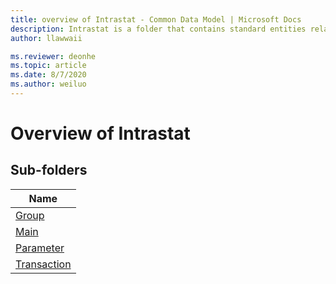 ```yaml
---
title: overview of Intrastat - Common Data Model | Microsoft Docs
description: Intrastat is a folder that contains standard entities related to the Common Data Model.
author: llawwaii

ms.reviewer: deonhe
ms.topic: article
ms.date: 8/7/2020
ms.author: weiluo
---
```


# Overview of Intrastat


## Sub-folders

|Name|
|---|
|[Group](Group/overview.md)|
|[Main](Main/overview.md)|
|[Parameter](Parameter/overview.md)|
|[Transaction](Transaction/overview.md)|



